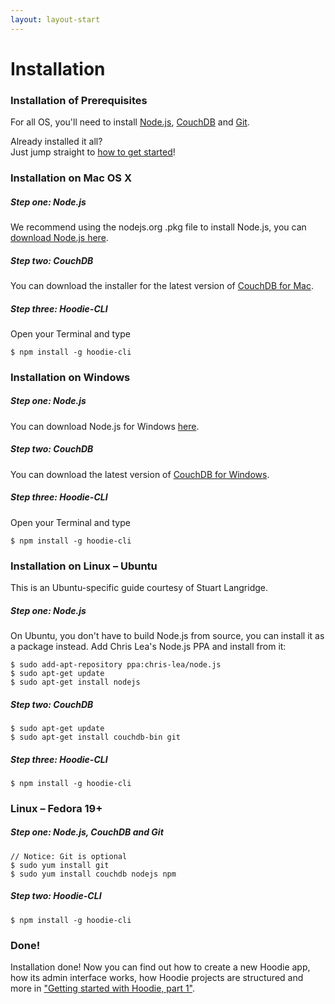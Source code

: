 ```yaml
---
layout: layout-start
---
```


# Installation 


### Installation of Prerequisites
For all OS, you'll need to install <a href="http://nodejs.org/" target="_blank">Node.js</a>, <a href="http://couchdb.apache.org/" target="_blank">CouchDB</a> and <a href="http://git-scm.com/" target="_blank">Git</a>.

Already installed it all?<br />
Just jump straight to <a href="/start/getting-started/getting-started-1.html">how to get started</a>!


### Installation on Mac OS X
##### Step one: Node.js
We recommend using the nodejs.org .pkg file to install Node.js, you can <a href="http://nodejs.org/download/" target="_blank">download Node.js here</a>. 
##### Step two: CouchDB
You can download the installer for the latest version of <a href="http://couchdb.apache.org/#download" target="_blank">CouchDB for Mac</a>.
##### Step three: Hoodie-CLI
Open your Terminal and type
<pre><code>$ npm install -g hoodie-cli</code></pre>



### Installation on Windows
##### Step one: Node.js
You can download Node.js for Windows <a href="http://nodejs.org/download/" target="_blank">here</a>. 
##### Step two: CouchDB
You can download the latest version of <a href="http://couchdb.apache.org/#download" target="_blank">CouchDB for Windows</a>.
##### Step three: Hoodie-CLI
Open your Terminal and type
<pre><code>$ npm install -g hoodie-cli</code></pre>


### Installation on Linux – Ubuntu
This is an Ubuntu-specific guide courtesy of Stuart Langridge. 
##### Step one: Node.js
On Ubuntu, you don't have to build Node.js from source, you can install it as a package instead. Add Chris Lea's Node.js PPA and install from it:

<pre><code>$ sudo add-apt-repository ppa:chris-lea/node.js
$ sudo apt-get update
$ sudo apt-get install nodejs
</code></pre>

##### Step two: CouchDB

<pre><code>$ sudo apt-get update
$ sudo apt-get install couchdb-bin git
</code></pre>

##### Step three: Hoodie-CLI
<pre><code>$ npm install -g hoodie-cli</code></pre>


### Linux – Fedora 19+
##### Step one: Node.js, CouchDB and Git  

<pre><code>// Notice: Git is optional
$ sudo yum install git
$ sudo yum install couchdb nodejs npm
</code></pre>

##### Step two: Hoodie-CLI
<pre><code>$ npm install -g hoodie-cli
</code></pre>

### Done!
Installation done! Now you can find out how to create a new Hoodie app, how its admin interface works, how Hoodie projects are structured and more in <a href="/start/getting-started/getting-started-1.html">"Getting started with Hoodie, part 1"</a>.
